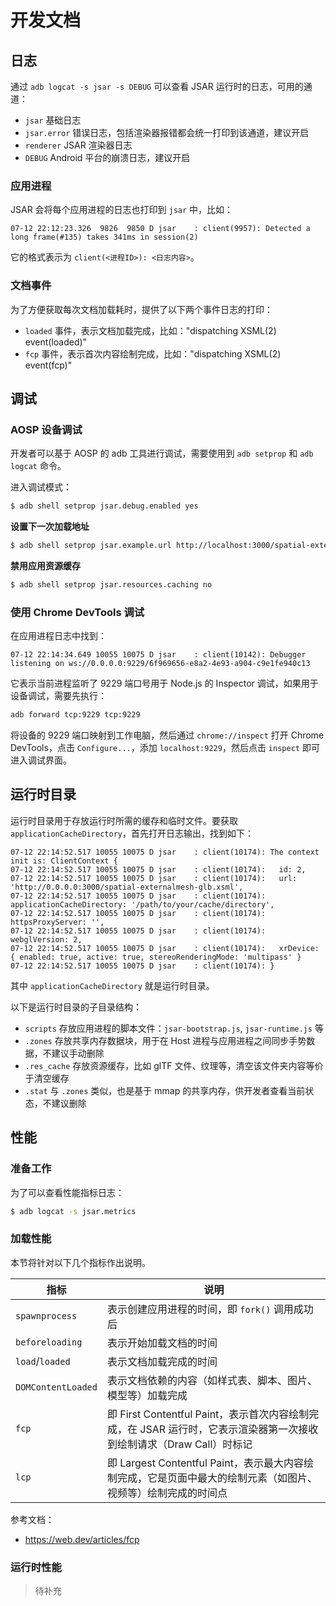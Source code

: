 # 开发文档

## 日志

通过 `adb logcat -s jsar -s DEBUG` 可以查看 JSAR 运行时的日志，可用的通道：

- `jsar` 基础日志
- `jsar.error` 错误日志，包括渲染器报错都会统一打印到该通道，建议开启
- `renderer` JSAR 渲染器日志
- `DEBUG` Android 平台的崩溃日志，建议开启

### 应用进程

JSAR 会将每个应用进程的日志也打印到 `jsar` 中，比如：

```
07-12 22:12:23.326  9826  9850 D jsar    : client(9957): Detected a long frame(#135) takes 341ms in session(2)
```

它的格式表示为 `client(<进程ID>): <日志内容>`。

### 文档事件

为了方便获取每次文档加载耗时，提供了以下两个事件日志的打印：

- `loaded` 事件，表示文档加载完成，比如："dispatching XSML(2) event(loaded)"
- `fcp` 事件，表示首次内容绘制完成，比如："dispatching XSML(2) event(fcp)"

## 调试

### AOSP 设备调试

开发者可以基于 AOSP 的 adb 工具进行调试，需要使用到 `adb setprop` 和 `adb logcat` 命令。

进入调试模式：

```sh
$ adb shell setprop jsar.debug.enabled yes
```

**设置下一次加载地址**

```sh
$ adb shell setprop jsar.example.url http://localhost:3000/spatial-externalmesh-glb.xsml
```

**禁用应用资源缓存**

```sh
$ adb shell setprop jsar.resources.caching no
```

### 使用 Chrome DevTools 调试

在应用进程日志中找到：

```
07-12 22:14:34.649 10055 10075 D jsar    : client(10142): Debugger listening on ws://0.0.0.0:9229/6f969656-e8a2-4e93-a904-c9e1fe940c13
```

它表示当前进程监听了 9229 端口号用于 Node.js 的 Inspector 调试，如果用于设备调试，需要先执行：

```sh
adb forward tcp:9229 tcp:9229
```

将设备的 9229 端口映射到工作电脑，然后通过 `chrome://inspect` 打开 Chrome DevTools，点击 `Configure...`，添加 `localhost:9229`，然后点击 `inspect` 即可进入调试界面。

## 运行时目录

运行时目录用于存放运行时所需的缓存和临时文件。要获取 `applicationCacheDirectory`，首先打开日志输出，找到如下：

```
07-12 22:14:52.517 10055 10075 D jsar    : client(10174): The context init is: ClientContext {
07-12 22:14:52.517 10055 10075 D jsar    : client(10174):   id: 2,
07-12 22:14:52.517 10055 10075 D jsar    : client(10174):   url: 'http://0.0.0.0:3000/spatial-externalmesh-glb.xsml',
07-12 22:14:52.517 10055 10075 D jsar    : client(10174):   applicationCacheDirectory: '/path/to/your/cache/directory',
07-12 22:14:52.517 10055 10075 D jsar    : client(10174):   httpsProxyServer: '',
07-12 22:14:52.517 10055 10075 D jsar    : client(10174):   webglVersion: 2,
07-12 22:14:52.517 10055 10075 D jsar    : client(10174):   xrDevice: { enabled: true, active: true, stereoRenderingMode: 'multipass' }
07-12 22:14:52.517 10055 10075 D jsar    : client(10174): }
```

其中 `applicationCacheDirectory` 就是运行时目录。

以下是运行时目录的子目录结构：

- `scripts` 存放应用进程的脚本文件：`jsar-bootstrap.js`, `jsar-runtime.js` 等
- `.zones` 存放共享内存数据块，用于在 Host 进程与应用进程之间同步手势数据，不建议手动删除
- `.res_cache` 存放资源缓存，比如 glTF 文件、纹理等，清空该文件夹内容等价于清空缓存
- `.stat` 与 `.zones` 类似，也是基于 mmap 的共享内存，供开发者查看当前状态，不建议删除

## 性能

### 准备工作

为了可以查看性能指标日志：

```sh
$ adb logcat -s jsar.metrics
```

### 加载性能

本节将针对以下几个指标作出说明。

| 指标 | 说明 |
| --- | --- |
| `spawnprocess` | 表示创建应用进程的时间，即 `fork()` 调用成功后 |
| `beforeloading` | 表示开始加载文档的时间 |
| `load`/`loaded` | 表示文档加载完成的时间 |
| `DOMContentLoaded` | 表示文档依赖的内容（如样式表、脚本、图片、模型等）加载完成 |
| `fcp` | 即 First Contentful Paint，表示首次内容绘制完成，在 JSAR 运行时，它表示渲染器第一次接收到绘制请求（Draw Call）时标记 |
| `lcp` | 即 Largest Contentful Paint，表示最大内容绘制完成，它是页面中最大的绘制元素（如图片、视频等）绘制完成的时间点 |

参考文档：

- https://web.dev/articles/fcp

### 运行时性能

> 待补充

